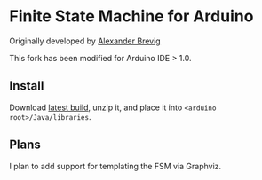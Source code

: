 # Finite State Machine for Arduino

Originally developed by [Alexander Brevig](http://playground.arduino.cc/code/FiniteStateMachine)

This fork has been modified for Arduino IDE > 1.0.

## Install
Download [latest build](archive/master.zip), unzip it, and place it into `<arduino root>/Java/libraries`.

## Plans

I plan to add support for templating the FSM via Graphviz.

